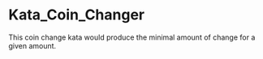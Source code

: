 # Kata_Coin_Changer

This coin change kata would produce the minimal amount of change for a given amount.
